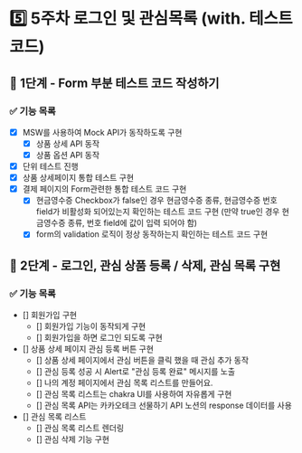 # 5️⃣ 5주차 로그인 및 관심목록 (with. 테스트코드)
## 🎯 1단계 - Form 부분 테스트 코드 작성하기
### ✅ 기능 목록
- [x] MSW를 사용하여 Mock API가 동작하도록 구현
  - [x] 상품 상세 API 동작
  - [x] 상품 옵션 API 동작
- [x] 단위 테스트 진행
- [x] 상품 상세페이지 통합 테스트 구현
- [x] 결제 페이지의 Form관련한 통합 테스트 코드 구현 
  - [x] 현금영수증 Checkbox가 false인 경우 현금영수증 종류, 현금영수증 번호 field가 비활성화 되어있는지 확인하는 테스트 코드 구현 (만약 true인 경우 현금영수증 종류, 번호 field에 값이 입력 되어야 함)
  - [x] form의 validation 로직이 정상 동작하는지 확인하는 테스트 코드 구현

## 🔐 2단계 - 로그인, 관심 상품 등록 / 삭제, 관심 목록 구현
### ✅ 기능 목록
- [] 회원가입 구현
  - [] 회원가입 기능이 동작되게 구현
  - [] 회원가입을 하면 로그인 되도록 구현
- [] 상품 상세 페이지 관심 등록 버튼 구현
  - [] 상품 상세 페이지에서 관심 버튼을 클릭 했을 때 관심 추가 동작
  - [] 관심 등록 성공 시 Alert로 "관심 등록 완료" 메시지를 노출
  - [] 나의 계정 페이지에서 관심 목록 리스트를 만들어요.
  - [] 관심 목록 리스트는 chakra UI를 사용하여 자유롭게 구현
  - [] 관심 목록 API는 카카오테크 선물하기 API 노션의 response 데이터를 사용
- [] 관심 목록 리스트
  - [] 관심 목록 리스트 렌더링
  - [] 관심 삭제 기능 구현